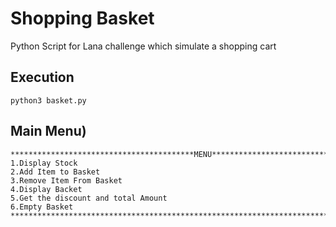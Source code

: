 # Shopping Basket

Python Script for Lana challenge which simulate a shopping cart
	
## Execution

```
python3 basket.py
```

## Main Menu)

```
*****************************************MENU*******************************************
1.Display Stock
2.Add Item to Basket
3.Remove Item From Basket
4.Display Backet
5.Get the discount and total Amount
6.Empty Basket
****************************************************************************************
```
